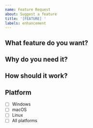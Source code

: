 ```yaml
---
name: Feature Request
about: Suggest a feature
title: '[FEATURE] '
labels: enhancement
---
```


## What feature do you want?



## Why do you need it?



## How should it work?



## Platform

- [ ] Windows
- [ ] macOS  
- [ ] Linux
- [ ] All platforms
